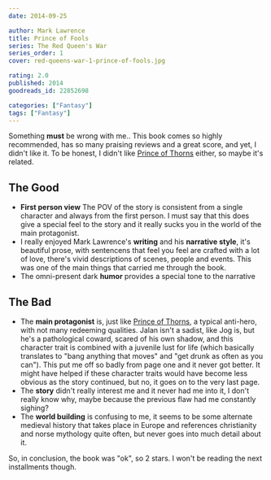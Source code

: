 ```yaml
---
date: 2014-09-25

author: Mark Lawrence
title: Prince of Fools
series: The Red Queen's War
series_order: 1
cover: red-queens-war-1-prince-of-fools.jpg

rating: 2.0
published: 2014
goodreads_id: 22852698

categories: ["Fantasy"]
tags: ["Fantasy"]
---
```


Something **must** be wrong with me.. This book comes so highly recommended, has so many praising reviews and a great score, and yet, I didn't like it. To be honest, I didn't like [Prince of Thorns](2013-04-26-Mark-Lawrence---Prince-of-Thorns.md) either, so maybe it's related.

<!--more-->

## The Good

- **First person view** The POV of the story is consistent from a single character and always from the first person. I must say that this does give a special feel to the story and it really sucks you in the world of the main protagonist.
- I really enjoyed Mark Lawrence's **writing** and his **narrative style**, it's beautiful prose, with sentencens that feel you feel are crafted with a lot of love, there's vivid descriptions of scenes, people and events. This was one of the main things that carried me through the book.
- The omni-present dark **humor** provides a special tone to the narrative

## The Bad

- The **main protagonist** is, just like [Prince of Thorns](2013-04-26-Mark-Lawrence---Prince-of-Thorns.md), a typical anti-hero, with not many redeeming qualities. Jalan isn't a sadist, like Jog is, but he's a pathological coward, scared of his own shadow, and this character trait is combined with a juvenile lust for life (which basically translates to "bang anything that moves" and "get drunk as often as you can"). This put me off so badly from page one and it never got better. It might have helped if these character traits would have become less obvious as the story continued, but no, it goes on to the very last page.
- The **story** didn't really interest me and it never had me into it, I don't really know why, maybe because the previous flaw had me constantly sighing?
- The **world building** is confusing to me, it seems to be some alternate medieval history that takes place in Europe and references christianity and norse mythology quite often, but never goes into much detail about it.

So, in conclusion, the book was "ok", so 2 stars. I won't be reading the next installments though.
